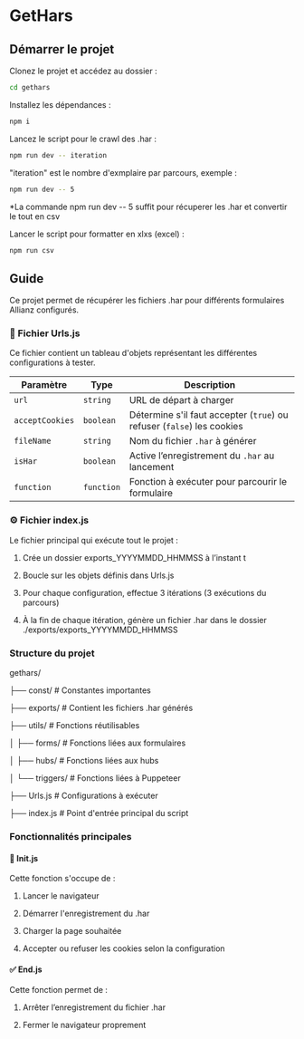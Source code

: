 # GetHars

## Démarrer le projet

Clonez le projet et accédez au dossier :

```bash
cd gethars
```

Installez les dépendances :

```bash
npm i
```

Lancez le script pour le crawl des .har :

```bash
npm run dev -- iteration
```

"iteration" est le nombre d'exmplaire par parcours, exemple :

```bash
npm run dev -- 5
```

*La commande npm run dev -- 5 suffit pour récuperer les .har et convertir le tout en csv

Lancer le script pour formatter en xlxs (excel) :

```bash
npm run csv
```

## Guide

Ce projet permet de récupérer les fichiers .har pour différents formulaires Allianz configurés.

### 📁 Fichier Urls.js

Ce fichier contient un tableau d'objets représentant les différentes configurations à tester.

| Paramètre       | Type       | Description                                                            |
| --------------- | ---------- | ---------------------------------------------------------------------- |
| `url`           | `string`   | URL de départ à charger                                                |
| `acceptCookies` | `boolean`  | Détermine s'il faut accepter (`true`) ou refuser (`false`) les cookies |
| `fileName`      | `string`   | Nom du fichier `.har` à générer                                        |
| `isHar`         | `boolean`  | Active l’enregistrement du `.har` au lancement                         |
| `function`      | `function` | Fonction à exécuter pour parcourir le formulaire                       |

### ⚙️ Fichier index.js

Le fichier principal qui exécute tout le projet :

1. Crée un dossier exports_YYYYMMDD_HHMMSS à l’instant t

2. Boucle sur les objets définis dans Urls.js

3. Pour chaque configuration, effectue 3 itérations (3 exécutions du parcours)

4. À la fin de chaque itération, génère un fichier .har dans le dossier ./exports/exports_YYYYMMDD_HHMMSS

### Structure du projet

gethars/

├── const/             # Constantes importantes

├── exports/           # Contient les fichiers .har générés

├── utils/             # Fonctions réutilisables

│   ├── forms/         # Fonctions liées aux formulaires

│   ├── hubs/          # Fonctions liées aux hubs

│   └── triggers/      # Fonctions liées à Puppeteer

├── Urls.js            # Configurations à exécuter

├── index.js           # Point d'entrée principal du script


### Fonctionnalités principales

#### 🧭 Init.js

Cette fonction s'occupe de :

1. Lancer le navigateur

2. Démarrer l'enregistrement du .har

3. Charger la page souhaitée

4. Accepter ou refuser les cookies selon la configuration

#### ✅ End.js

Cette fonction permet de :

1. Arrêter l’enregistrement du fichier .har

2. Fermer le navigateur proprement
